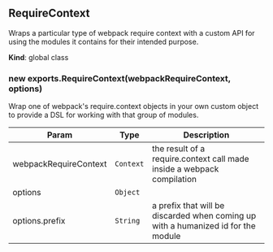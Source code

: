 <a name="RequireContext"></a>

## RequireContext
Wraps a particular type of webpack require context with a custom
API for using the modules it contains for their intended purpose.

**Kind**: global class  
<a name="new_RequireContext_new"></a>

### new exports.RequireContext(webpackRequireContext, options)
Wrap one of webpack's require.context objects in your own custom object to provide
a DSL for working with that group of modules.


| Param | Type | Description |
| --- | --- | --- |
| webpackRequireContext | <code>Context</code> | the result of a require.context call made inside a webpack compilation |
| options | <code>Object</code> |  |
| options.prefix | <code>String</code> | a prefix that will be discarded when coming up with a humanized id for the module |